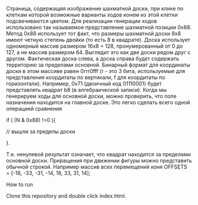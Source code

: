Страница, содержащяя изображение шахматной доски, при клике по клеткам которой возможные варианты ходов конем из этой клетки подсвечиваются цветом.
Для реализации генерации ходов использовано так называемое представление шахматной позиции 0x88. 
Метод 0x88 использует тот факт, что размеры шахматной доски 8x8 имеют четную степень двойки (то есть 8 в квадрате). Доска использует одномерный массив размером 16x8 = 128, пронумерованный от 0 до 127, а не массив размером 64. Выглядит это как две доски рядом друг с другом. Фактическая доска слева, а доска справа будет содержать территорию за пределами основной. Бинарный формат для координаты доски в этом массиве равен 0rrr0fff (r - это 3 бита, используемые для представления коордитаты по вертикали, f для коордитаты по горизонтали). Например, 0x71 (двоичный код 01110001) будет представлять квадрат b8 (в алгебраической записи). Когда мы генерируем ходы для основной доски, можно проверить, что поле назначения находится на главной доске. Это легко сделать всего одной операцией сравнения 

if ( (N & 0x88) !=0 ){

  // вышли за пределы доски
  
}. 

Т.е. ненулевой результат означает, что квадрат находится за пределами основной доски.
Приращения при движении фигуры можно представить обычной строкой. Например массив всех перемещений коня OFFSETS = [-18, -33, -31, -14,  18, 33, 31,  14];

How to run

Clone this repository and double click index.html.
